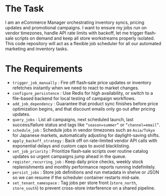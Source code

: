 # The Task

I am an eCommerce Manager orchestrating inventory syncs, pricing updates and promotional campaigns. I want to ensure my jobs run on vendor timezones, handle API rate limits with backoff, let me trigger flash‐sale scripts on demand and keep all store workstreams properly isolated. This code repository will act as a flexible job scheduler for all our automated marketing and inventory tasks.

# The Requirements

* `trigger_job_manually` : Fire off flash‐sale price updates or inventory refetches instantly when we need to react to market changes.
* `configure_persistence` : Use Redis for high availability, or switch to a file-based backend for local testing of campaign workflows.
* `add_job_dependency` : Guarantee that product sync finishes before price optimization begins, and that discount emails only go out after pricing updates.
* `query_jobs` : List all campaigns, next scheduled launch, last success/failure status and tags like `“season=summer”` or `“channel=email”`.
* `schedule_job` : Schedule jobs in vendor timezones such as `Asia/Tokyo` for Japanese markets, automatically adjusting for daylight-saving shifts.
* `apply_backoff_strategy` : Back off on rate-limited vendor API calls with exponential delays and custom caps to avoid blacklisting.
* `set_job_priority` : Prioritize flash‐sale scripts over routine catalog updates so urgent campaigns jump ahead in the queue.
* `register_recurring_job` : Keep daily price checks, weekly stock replenishments and monthly performance reports running indefinitely.
* `persist_jobs` : Store job definitions and run metadata in shelve or JSON so we can resume if the scheduler container restarts mid‐sale.
* `set_tenant_namespace` : Tag jobs per store front (`store_north`, `store_south`) to prevent cross-store interference on a shared pipeline.

